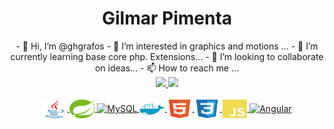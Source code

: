 <div align="center">
  <h1>Gilmar Pimenta</h1>
</div>
<div align="center">
- 👋 Hi, I’m @ghgrafos
- 👀 I’m interested in graphics and motions ...
- 🌱 I’m currently learning base core php. Extensions...
- 💞️ I’m looking to collaborate on ideas...
- 📫 How to reach me ...
</div>
<div align="center">
  <a href="https://github.com/ghgrafos">
  <img height="150em" src="https://github-readme-stats.vercel.app/api?username=ghgrafos&show_icons=true&theme=dark&include_all_commits=true&count_private=false"/>
  <img height="150em" src="https://github-readme-stats.vercel.app/api/top-langs/?username=ghgrafos&layout=compact&langs_count=7&theme=dark"/>
</div>

<div style="display: inline_block" align="center"><br>
  <img align="center" alt="Java" height="30" width="40" src="https://raw.githubusercontent.com/devicons/devicon/master/icons/java/java-original.svg">
  <img align="center" alt="spring" height="30" width="40" src="https://raw.githubusercontent.com/devicons/devicon/master/icons/spring/spring-original.svg">
  <img align="center" alt="MySQL" height="30" width="40" src="https://raw.githubusercontent.com/tandpfun/skill-icons/65dea6c4eaca7da319e552c09f4cf5a9a8dab2c8/icons/MySQL- 
   Dark.svg">
  <img align="center" alt="docker" height="30" width="40" src="https://raw.githubusercontent.com/devicons/devicon/master/icons/docker/docker-plain.svg">
  <img align="center" alt="HTML" height="30" width="40" src="https://raw.githubusercontent.com/devicons/devicon/master/icons/html5/html5-original.svg">
  <img align="center" alt="CSS" height="30" width="40" src="https://raw.githubusercontent.com/devicons/devicon/master/icons/css3/css3-original.svg">
  <img align="center" alt="Js" height="30" width="40" src="https://raw.githubusercontent.com/devicons/devicon/master/icons/javascript/javascript-plain.svg">
  <!-- <img align="center" alt="WordPress" height="30" width="40" src="https://raw.githubusercontent.com/tandpfun/skill- 
  icons/65dea6c4eaca7da319e552c09f4cf5a9a8dab2c8/icons/Wordpress.svg"> -->
  <img align="center" alt="Angular" height="30" width="40" src="https://raw.githubusercontent.com/tandpfun/skill- 
  icons/65dea6c4eaca7da319e552c09f4cf5a9a8dab2c8/icons/Angular-Dark.svg">
</div>
<!---
ghgrafos/ghgrafos is a ✨ special ✨ repository because its `README.md` (this file) appears on your GitHub profile.
You can click the Preview link to take a look at your changes.
--->
